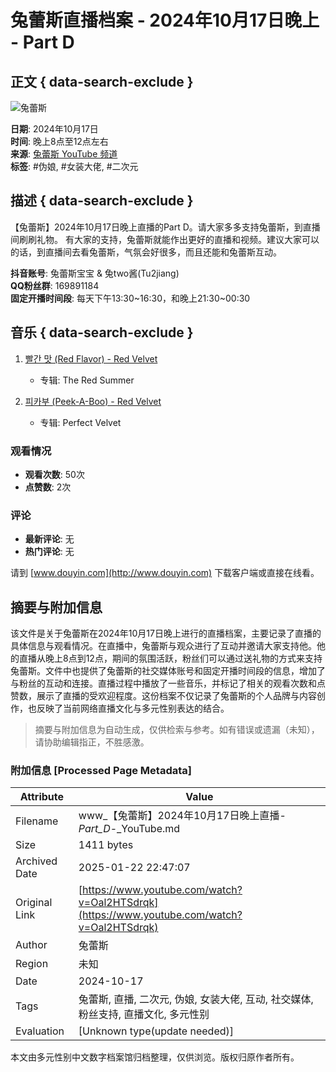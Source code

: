 # 兔蕾斯直播档案 - 2024年10月17日晚上 - Part D

## 正文 { data-search-exclude }


![兔蕾斯](https://yt3.ggpht.com/ytc/AIdro_mQgktN_2cpYh4FwkWwOfkVRbT4958Dd1lyqPm0Ss848Q=s48-c-k-c0x00ffffff-no-rj)

**日期**: 2024年10月17日  
**时间**: 晚上8点至12点左右  
**来源**: [兔蕾斯 YouTube 频道](https://www.youtube.com/channel/UCoansJiD1wPYzjxwWa6N6yA)  
**标签**: #伪娘, #女装大佬, #二次元  

## 描述 { data-search-exclude }

【兔蕾斯】2024年10月17日晚上直播的Part D。请大家多多支持兔蕾斯，到直播间刷刷礼物。 有大家的支持，兔蕾斯就能作出更好的直播和视频。建议大家可以的话，到直播间去看兔蕾斯，气氛会好很多，而且还能和兔蕾斯互动。

**抖音账号**: 兔蕾斯宝宝 & 兔two酱(Tu2jiang)  
**QQ粉丝群**: 169891184  
**固定开播时间段**: 每天下午13:30~16:30，和晚上21:30~00:30  

## 音乐 { data-search-exclude }

1. [빨간 맛 (Red Flavor) - Red Velvet](https://www.youtube.com/watch?v=WyiIGEHQP8o)  
   * 专辑: The Red Summer  

2. [피카부 (Peek-A-Boo) - Red Velvet](https://www.youtube.com/watch?v=6uJf2IT2Zh8)  
   * 专辑: Perfect Velvet  

### 观看情况

- **观看次数**: 50次
- **点赞数**: 2次  

### 评论

- **最新评论**: 无  
- **热门评论**: 无  

请到 [www.douyin.com](http://www.douyin.com) 下载客户端或直接在线看。
<!-- tcd_original_link https://www.youtube.com/watch?v=Oal2HTSdrqk -->


## 摘要与附加信息

<!-- tcd_abstract -->
该文件是关于兔蕾斯在2024年10月17日晚上进行的直播档案，主要记录了直播的具体信息与观看情况。在直播中，兔蕾斯与观众进行了互动并邀请大家支持他。他的直播从晚上8点到12点，期间的氛围活跃，粉丝们可以通过送礼物的方式来支持兔蕾斯。文件中也提供了兔蕾斯的社交媒体账号和固定开播时间段的信息，增加了与粉丝的互动和连接。直播过程中播放了一些音乐，并标记了相关的观看次数和点赞数，展示了直播的受欢迎程度。这份档案不仅记录了兔蕾斯的个人品牌与内容创作，也反映了当前网络直播文化与多元性别表达的结合。
<!-- tcd_abstract_end -->

> 摘要与附加信息为自动生成，仅供检索与参考。如有错误或遗漏（未知），请协助编辑指正，不胜感激。

### 附加信息 [Processed Page Metadata]

| Attribute       | Value                                  |
|-----------------|----------------------------------------|
| Filename        | www_【兔蕾斯】2024年10月17日晚上直播-_Part_D_-_YouTube.md                             |
| Size            | 1411 bytes                           |
| Archived Date   | 2025-01-22 22:47:07                             |
| Original Link   | [https://www.youtube.com/watch?v=Oal2HTSdrqk](https://www.youtube.com/watch?v=Oal2HTSdrqk)                       |
| Author          | 兔蕾斯                               |
| Region          | 未知                               |
| Date            | 2024-10-17                                 |
| Tags            | 兔蕾斯, 直播, 二次元, 伪娘, 女装大佬, 互动, 社交媒体, 粉丝支持, 直播文化, 多元性别                                 |
| Evaluation            | [Unknown type(update needed)]                                 |
<!-- tcd_table_end -->

本文由多元性别中文数字档案馆归档整理，仅供浏览。版权归原作者所有。
